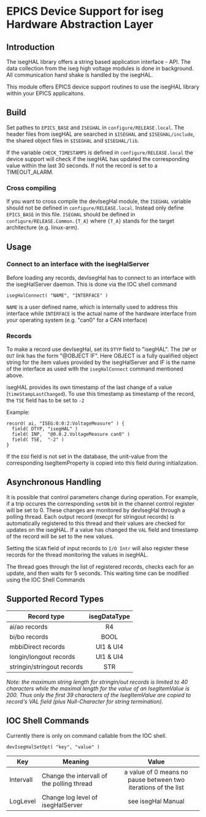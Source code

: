 # EPICS Device Support for iseg Hardware Abstraction Layer

## Introduction
The isegHAL library offers a string based application interface - API. The data
collection from the iseg high voltage modules is done in background. All
communication hand shake is handled by the isegHAL.

This module offers EPICS device support routines to use the isegHAL library
within your EPICS applicaitons.

## Build
Set pathes to `EPICS_BASE` and `ISEGHAL` in `configure/RELEASE.local`.
The header files from isegHAL are searched in `$ISEGHAL` and `$ISEGHAL/include`,
the shared object files in `$ISEGHAL` and `$ISEGHAL/lib`.

If the variable `CHECK_TIMESTAMPS` is defined in `configure/RELEASE.local`
the device support will check if the isegHAL has updated the corresponding value
within the last 30 seconds. If not the record is set to a TIMEOUT_ALARM.

### Cross compiling
If you want to cross compile the devIsegHal module, the `ISEGHAL` variable should
not be defined in `configure/RELEASE.local`. Instead only define `EPICS_BASE` in
this file. `ISEGHAL` should be defined in `configure/RELEASE.Common.{T_A}` where
`{T_A}` stands for the target architecture (e.g. linux-arm).

## Usage
### Connect to an interface with the isegHalServer
Before loading any records, devIsegHal has to connect to an interface
with the isegHalServer daemon. This is done via the IOC shell command
```
isegHalConnect( "NAME", "INTERFACE" )
```
`NAME` is a user defined name, which is internally used to address this interface
while `INTERFACE` is the actual name of the hardware interface from your operating system
(e.g. "can0" for a CAN interface)

### Records
To make a record use devIsegHal, set its `DTYP` field to "isegHAL".
The `INP` or `OUT` link has the form "@OBJECT IF".
Here OBJECT is a fully qualified object string for the item values
provided by the isegHalServer and IF is the name of the interface as used with the 
`isegHalConnect` command mentioned above.

isegHAL provides its own timestamp of the last change of a value (`timeStampLastChanged`).
To use this timestamp as timestamp of the record, the `TSE` field has to be set to `-2`

Example:
```
record( ai, "ISEG:0:0:2:VoltageMeasure" ) {
  field( DTYP, "isegHAL" )
  field( INP,  "@0.0.2.VoltageMeasure can0" )
  field( TSE,  "-2" )
}
```
If the `EGU` field is not set in the database, the unit-value from the
corresponding IsegItemProperty is copied into this field during initialization.

## Asynchronous Handling
It is possible that control parameters change during operation. For example, if a trip occures
the corresponding `setON` bit in the channel control register will be set to 0.
These changes are monitored by devIsegHal through a polling thread.
Each output record (execpt for stringout records) is automatically registered to this thread
and their values are checked for updates on the isegHAL. If a value has changed
the `VAL` field and timestamp of the record will be set to the new values.

Setting the `SCAN` field of input records to `I/O Intr` will also
register these records for the thread monitoring the values in isegHAL.

The thread goes through the list of registered records, checks each for an update, and
then waits for 5 seconds. This waiting time can be modified using the IOC Shell Commands

## Supported Record Types

| Record type                | isegDataType |
| -------------------------- |:------------:|
| ai/ao records              | R4           |
| bi/bo records              | BOOL         |
| mbbiDirect records         | UI1 & UI4    |
| longin/longout records     | UI1 & UI4    |
| stringin/stringout records | STR          |

*Note: the maximum string length for stringin/out records is limited to 40 characters while the maximal length for the value of an IsegItemValue is 200.
Thus only the first 39 characters of the IsegItemValue are copied to record's VAL field (plus Null-Character for string termination).*

## IOC Shell Commands
Currently there is only on command callable from the IOC shell.
```
devIsegHalSetOpt( "key", "value" )
```

| Key       | Meaning                                    | Value                                                          |
| --------- | ------------------------------------------ |:--------------------------------------------------------------:|
| Intervall | Change the intervall of the polling thread | a value of 0 means no pause between two iterations of the list |
| LogLevel  | Change log level of isegHalServer          | see isegHal Manual                                             |


